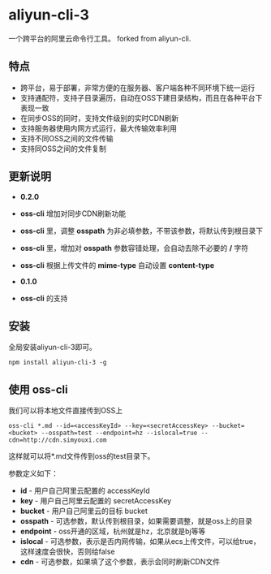 # aliyun-cli-3
一个跨平台的阿里云命令行工具。 forked from aliyun-cli.

特点
---
* 跨平台，易于部署，非常方便的在服务器、客户端各种不同环境下统一运行
* 支持通配符，支持子目录遍历，自动在OSS下建目录结构，而且在各种平台下表现一致
* 在同步OSS的同时，支持文件级别的实时CDN刷新
* 支持服务器使用内网方式运行，最大传输效率利用
* 支持不同OSS之间的文件传输
* 支持同OSS之间的文件复制

更新说明
---
* **0.2.0**
 * **oss-cli** 增加对同步CDN刷新功能
 * **oss-cli** 里，调整 **osspath** 为非必填参数，不带该参数，将默认传到根目录下
 * **oss-cli** 里，增加对 **osspath** 参数容错处理，会自动去除不必要的 **/** 字符
 * **oss-cli** 根据上传文件的 **mime-type** 自动设置 **content-type**

* **0.1.0**
 * **oss-cli** 的支持

安装
---
全局安装aliyun-cli-3即可。

```
npm install aliyun-cli-3 -g
```

使用 oss-cli
---
我们可以将本地文件直接传到OSS上

```
oss-cli *.md --id=<accessKeyId> --key=<secretAccessKey> --bucket=<bucket> --osspath=test --endpoint=hz --islocal=true --cdn=http://cdn.simyouxi.com
```

这样就可以将*.md文件传到oss的test目录下。

参数定义如下：

* **id** - 用户自己阿里云配置的 accessKeyId
* **key** - 用户自己阿里云配置的 secretAccessKey
* **bucket** - 用户自己阿里云的目标 bucket
* **osspath** - 可选参数，默认传到根目录，如果需要调整，就是oss上的目录
* **endpoint** - oss开通的区域，杭州就是hz，北京就是bj等等
* **islocal** - 可选参数，表示是否内网传输，如果从ecs上传文件，可以给true，这样速度会很快，否则给false
* **cdn** - 可选参数，如果填了这个参数，表示会同时刷新CDN文件

